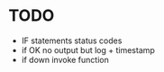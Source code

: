 TODO
====

 * IF statements status codes
 * if OK no output but log + timestamp
 * if down invoke function
